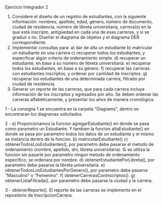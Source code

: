 Ejercicio Integrador 2
1) Considere el diseño de un registro de estudiantes, con la siguiente información: nombres, apellido, edad, género, número de documento, ciudad de residencia, número de libreta universitaria, carrera(s) en la que está inscripto, antigüedad en cada una de esas carreras, y si se graduó o no. Diseñar el diagrama de objetos y el diagrama DER correspondiente.
2) Implementar consultas para:
   a) dar de alta un estudiante
   b) matricular un estudiante en una carrera
   c) recuperar todos los estudiantes, y especificar algún criterio de ordenamiento simple.
   d) recuperar un estudiante, en base a su número de libreta universitaria.
   e) recuperar todos los estudiantes, en base a su género.
   f) recuperar las carreras con estudiantes inscriptos, y ordenar por cantidad de inscriptos. 
   g) recuperar los estudiantes de una determinada carrera, filtrado por ciudad de residencia.
3) Generar un reporte de las carreras, que para cada carrera incluya información de los inscriptos y egresados por año. Se deben ordenar las carreras alfabéticamente, y presentar los años de manera cronológica.

1 - La consigna 1 se encuentra en la carpeta "Diagrams", dentro se encontraran los diagramas solicitados.

2 - 
a) Proporcionamos la funcion agregarEstudiante() en donde se pasa como parametro un Estudiante. Y tambien la funcion altaEstudiante() en donde se pasa por parametro todos los datos de un estudiante y el mismo se instancia dentro de la funcion.
b) matricularEstudiante()
c) obtenerTodosLosEstudiantes(), por parametro debe pasarse el metodo de ordenamiento (nombre, apellido, dni, libreta universitaria). Si se utiliza la funcion sin pasarle por parametro ningun metodo de ordenamiento especifico, se ordenara por nombre.
d) obtenerEstudiantePorLibreta(), por parametro debe pasarse la libreta universitaria.
e) obtenerTodosLosEstudiantesPorGenero(), por parametro debe pasarse "Masculino" o "Femenino".
f) obtenerCarrerasConInscriptos().
g) obtenerListaFiltrada(), por parametro debe pasarse la ciudad y la carrera.

3 - obtenerReporte(). El reporte de las carreras se implemento en el repositorio de InscripcionCarrera. 